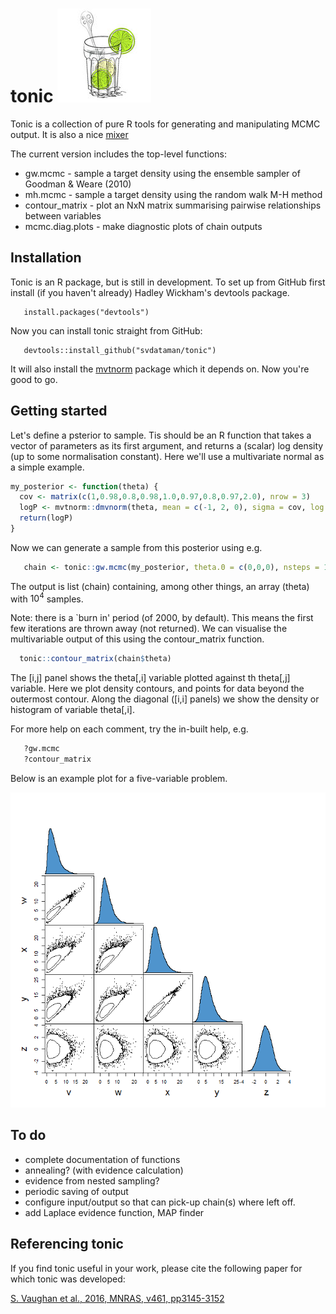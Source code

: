 # tonic ![tonic](/figures/tonic.jpeg)

Tonic is a collection of pure R tools for generating and manipulating MCMC output.
It is also a nice [mixer](https://en.wikipedia.org/wiki/Tonic_water) 

The current version includes the top-level functions:

 * gw.mcmc    - sample a target density using the ensemble sampler of Goodman & Weare (2010)
 * mh.mcmc    - sample a target density using the random walk M-H method 
 * contour_matrix - plot an NxN matrix summarising pairwise relationships between variables
 * mcmc.diag.plots - make diagnostic plots of chain outputs

## Installation

Tonic is an R package, but is still in development. To set up from GitHub first install (if you haven't already) Hadley Wickham's devtools package.
```
   install.packages("devtools")
```
Now you can install tonic straight from GitHub:
```
   devtools::install_github("svdataman/tonic")
```
It will also install the [mvtnorm](https://cran.r-project.org/web/packages/mvtnorm/index.html) package which it depends on. Now you're good to go.

## Getting started

Let's define a psterior to sample. Tis should be an R function that takes a vector of parameters as its first argument, and returns a (scalar) log density (up to some normalisation constant). Here we'll use a multivariate normal as a simple example.

```R
my_posterior <- function(theta) {
  cov <- matrix(c(1,0.98,0.8,0.98,1.0,0.97,0.8,0.97,2.0), nrow = 3)
  logP <- mvtnorm::dmvnorm(theta, mean = c(-1, 2, 0), sigma = cov, log = TRUE)
  return(logP)
}
```
Now we can generate a sample from this posterior using e.g.
```R
   chain <- tonic::gw.mcmc(my_posterior, theta.0 = c(0,0,0), nsteps = 1e4)
```
The output is list (chain) containing, among other things, an array (theta) with
$10^4$ samples.

Note: there is a `burn in' period (of 2000, by default). This means the first 
few iterations are thrown away (not returned). We can visualise the multivariable output of this using the contour_matrix function.
```R
  tonic::contour_matrix(chain$theta)
```
The [i,j] panel shows the theta[,i] variable plotted against th theta[,j] variable. 
Here we plot density contours, and points for data beyond the outermost contour. 
Along the diagonal ([i,i] panels) we show the density or histogram of variable theta[,i].

For more help on each comment, try the in-built help, e.g.
```R
   ?gw.mcmc
   ?contour_matrix
```
Below is an example plot for a five-variable problem.

![example](figures/ContPairs_test.png)

## To do

* complete documentation of functions
* annealing? (with evidence calculation)
* evidence from nested sampling?
* periodic saving of output
* configure input/output so that can pick-up chain(s) where left off.
* add Laplace evidence function, MAP finder
 
## Referencing tonic

If you find tonic useful in your work, please cite the following paper for
which tonic was developed:

[S. Vaughan et al., 2016, MNRAS, v461, pp3145-3152](http://adsabs.harvard.edu/abs/2016MNRAS.461.3145V)
